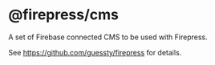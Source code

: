 # @firepress/cms
A set of Firebase connected CMS to be used with Firepress.

See https://github.com/guessty/firepress for details.
